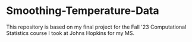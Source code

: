 # Smoothing-Temperature-Data

This repository is based on my final project for the Fall '23 Computational Statistics course I took at Johns Hopkins for my MS.
